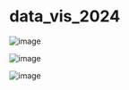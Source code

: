 # data_vis_2024
![image](https://github.com/omoghaoghenemano/Dashboard/assets/76177578/15b02b37-32cf-4d7f-8f63-0455e55bceb0)

![image](https://github.com/omoghaoghenemano/Dashboard/assets/76177578/a6e0191d-8ea5-4ef6-a569-c8bb4770909a)

![image](https://github.com/omoghaoghenemano/Dashboard/assets/76177578/12d329da-8acf-42fb-917d-8e8d3a129e06)

